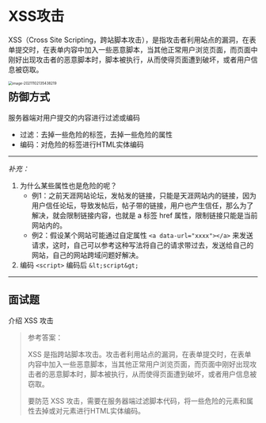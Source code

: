 # XSS攻击

XSS（Cross Site Scripting，跨站脚本攻击），是指攻击者利用站点的漏洞，在表单提交时，在表单内容中加入一些恶意脚本，当其他正常用户浏览页面，而页面中刚好出现攻击者的恶意脚本时，脚本被执行，从而使得页面遭到破坏，或者用户信息被窃取。

<img src="https://qwq9527.gitee.io/resource/imgs/20211102135438.png" alt="image-20211102135438219" style="zoom:50%;" align="left"/>

## 防御方式

服务器端对用户提交的内容进行过滤或编码

- 过滤：去掉一些危险的标签，去掉一些危险的属性
- 编码：对危险的标签进行HTML实体编码

----

*补充：*

1. 为什么某些属性也是危险的呢？
   - 例1：之前天涯网站论坛，发帖发的链接，只能是天涯网站内的链接，因为用户信任论坛，导致发帖后，帖子带的链接，用户也产生信任，那么为了解决，就会限制链接内容，也就是 a 标签 href 属性，限制链接只能是当前网站内的。
   - 例2：假设某个网站可能通过自定属性 `<a data-url="xxxx"></a>` 来发送请求，这时，自己可以参考这种写法将自己的请求带过去，发送给自己的网站，自己的网站跨域问题好解决。
2. 编码 `<script>` 编码后 `&lt;script&gt;`

---



## 面试题

介绍 XSS 攻击

> 参考答案：
>
> XSS 是指跨站脚本攻击。攻击者利用站点的漏洞，在表单提交时，在表单内容中加入一些恶意脚本，当其他正常用户浏览页面，而页面中刚好出现攻击者的恶意脚本时，脚本被执行，从而使得页面遭到破坏，或者用户信息被窃取。
>
> 要防范 XSS 攻击，需要在服务器端过滤脚本代码，将一些危险的元素和属性去掉或对元素进行HTML实体编码。